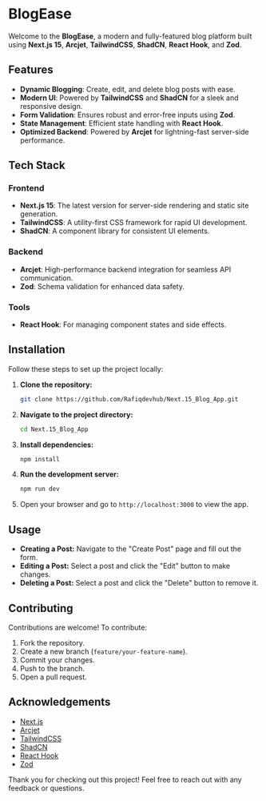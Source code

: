 # BlogEase

Welcome to the **BlogEase**, a modern and fully-featured blog platform built using **Next.js 15**, **Arcjet**, **TailwindCSS**, **ShadCN**, **React Hook**, and **Zod**.

## Features

- **Dynamic Blogging**: Create, edit, and delete blog posts with ease.
- **Modern UI**: Powered by **TailwindCSS** and **ShadCN** for a sleek and responsive design.
- **Form Validation**: Ensures robust and error-free inputs using **Zod**.
- **State Management**: Efficient state handling with **React Hook**.
- **Optimized Backend**: Powered by **Arcjet** for lightning-fast server-side performance.

## Tech Stack

### Frontend

- **Next.js 15**: The latest version for server-side rendering and static site generation.
- **TailwindCSS**: A utility-first CSS framework for rapid UI development.
- **ShadCN**: A component library for consistent UI elements.

### Backend

- **Arcjet**: High-performance backend integration for seamless API communication.
- **Zod**: Schema validation for enhanced data safety.

### Tools

- **React Hook**: For managing component states and side effects.

## Installation

Follow these steps to set up the project locally:

1. **Clone the repository:**

   ```bash
   git clone https://github.com/Rafiqdevhub/Next.15_Blog_App.git
   ```

2. **Navigate to the project directory:**

   ```bash
   cd Next.15_Blog_App
   ```

3. **Install dependencies:**

   ```bash
   npm install
   ```

4. **Run the development server:**

   ```bash
   npm run dev
   ```

5. Open your browser and go to `http://localhost:3000` to view the app.

## Usage

- **Creating a Post:** Navigate to the "Create Post" page and fill out the form.
- **Editing a Post:** Select a post and click the "Edit" button to make changes.
- **Deleting a Post:** Select a post and click the "Delete" button to remove it.

## Contributing

Contributions are welcome! To contribute:

1. Fork the repository.
2. Create a new branch (`feature/your-feature-name`).
3. Commit your changes.
4. Push to the branch.
5. Open a pull request.

## Acknowledgements

- [Next.js](https://nextjs.org/)
- [Arcjet](https://arcjet.io/)
- [TailwindCSS](https://tailwindcss.com/)
- [ShadCN](https://shadcn.dev/)
- [React Hook](https://reactjs.org/docs/hooks-intro.html)
- [Zod](https://zod.dev/)

Thank you for checking out this project! Feel free to reach out with any feedback or questions.
